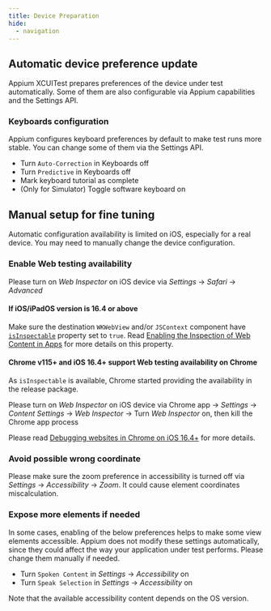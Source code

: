 ```yaml
---
title: Device Preparation
hide:
  - navigation
---
```


## Automatic device preference update

Appium XCUITest prepares preferences of the device under test automatically.
Some of them are also configurable via Appium capabilities and the Settings API.

### Keyboards configuration

Appium configures keyboard preferences by default to make test runs more stable.
You can change some of them via the Settings API.

- Turn `Auto-Correction` in Keyboards off
- Turn `Predictive` in Keyboards off
- Mark keyboard tutorial as complete
- (Only for Simulator) Toggle software keyboard on

## Manual setup for fine tuning

Automatic configuration availability is limited on iOS, especially for a real device. You may need to manually change the device configuration.

### Enable Web testing availability

Please turn on _Web Inspector_ on iOS device via _Settings_ -> _Safari_ -> _Advanced_

#### If iOS/iPadOS version is 16.4 or above

Make sure the destination `WKWebView` and/or `JSContext` component have [`isInspectable`](https://developer.apple.com/documentation/webkit/wkwebview/4111163-isinspectable) property set to `true`.
Read [Enabling the Inspection of Web Content in Apps](https://webkit.org/blog/13936/enabling-the-inspection-of-web-content-in-apps/) for more details on this property.

#### Chrome v115+ and iOS 16.4+ support Web testing availability on Chrome

As `isInspectable` is available, Chrome started providing the availability in the release package.

Please turn on _Web Inspector_ on iOS device via Chrome app -> _Settings_ -> _Content Settings_ -> _Web Inspector_ -> Turn _Web Inspector_ on, then kill the Chrome app process

Please read [Debugging websites in Chrome on iOS 16.4+](https://developer.chrome.com/blog/debugging-chrome-on-ios/) for more details.

### Avoid possible wrong coordinate

Please make sure the zoom preference in accessibility is turned off via _Settings_ -> _Accessibility_ -> _Zoom_. It could cause element coordinates miscalculation.

### Expose more elements if needed

In some cases, enabling of the below preferences helps to make some view elements accessible. Appium does not modify these settings automatically, since they could affect the way your application under test performs. Please change them manually if needed.

- Turn `Spoken Content` in _Settings_ -> _Accessibility_ on
- Turn `Speak Selection` in _Settings_ -> _Accessibility_ on

Note that the available accessibility content depends on the OS version.
